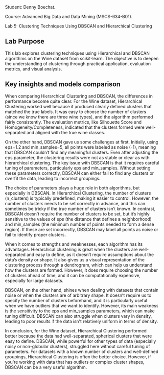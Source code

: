 Student: Denny Boechat.

Course: Advanced Big Data and Data Mining (MSCS-634-B01).

Lab 5: Clustering Techniques Using DBSCAN and Hierarchical Clustering

## Lab Purpose

This lab explores clustering techniques using Hierarchical and DBSCAN algorithms on the Wine dataset from scikit-learn. The objective is to deepen the understanding of clustering through practical application, evaluation metrics, and visual analysis.

## Key insights and models comparison

When comparing Hierarchical Clustering and DBSCAN, the differences in performance become quite clear. For the Wine dataset, Hierarchical Clustering worked well because it produced clearly defined clusters that matched the true labels. It was easy to choose the number of clusters (since we know there are three wine types), and the algorithm performed fairly consistently. The evaluation metrics, like Silhouette Score and Homogeneity/Completeness, indicated that the clusters formed were well-separated and aligned with the true wine classes.

On the other hand, DBSCAN gave us some challenges at first. Initially, using eps=1.2 and min_samples=5, all points were labeled as noise (-1), meaning that DBSCAN couldn’t find any meaningful clusters. Even after adjusting the eps parameter, the clustering results were not as stable or clear as with hierarchical clustering. The key issue with DBSCAN is that it requires careful tuning of parameters, particularly eps and min_samples. Without setting these parameters correctly, DBSCAN can either fail to find any clusters or overfit the data, leading to incorrect groupings.

The choice of parameters plays a huge role in both algorithms, but especially in DBSCAN. In Hierarchical Clustering, the number of clusters (n_clusters) is typically predefined, making it easier to control. However, the number of clusters needs to be set correctly in advance, and this can sometimes be tricky if the true number of clusters isn’t known. In contrast, DBSCAN doesn’t require the number of clusters to be set, but it’s highly sensitive to the values of eps (the distance that defines a neighborhood) and min_samples (the minimum number of points needed to form a dense region). If these are set incorrectly, DBSCAN may label all points as noise or fail to identify proper clusters.

When it comes to strengths and weaknesses, each algorithm has its advantages. Hierarchical clustering is great when the clusters are well-separated and easy to define, as it doesn’t require assumptions about the data’s density or shape. It also gives us a visual representation of the clustering process through a dendrogram, which can help us understand how the clusters are formed. However, it does require choosing the number of clusters ahead of time, and it can be computationally expensive, especially for large datasets.

DBSCAN, on the other hand, shines when dealing with datasets that contain noise or when the clusters are of arbitrary shape. It doesn’t require us to specify the number of clusters beforehand, and it is particularly useful when we have outliers that we want to identify. However, its main weakness is the sensitivity to the eps and min_samples parameters, which can make tuning difficult. DBSCAN can also struggle when clusters vary in density, leading to poor results if the data isn't relatively uniform in terms of density.

In conclusion, for the Wine dataset, Hierarchical Clustering performed better because the data had well-separated, spherical clusters that were easy to define. DBSCAN, while powerful for other types of data (especially noisy or non-globular clusters), struggled here without careful tuning of parameters. For datasets with a known number of clusters and well-defined groupings, Hierarchical Clustering is often the better choice. However, if you're working with data that has outliers or complex cluster shapes, DBSCAN can be a very useful algorithm.